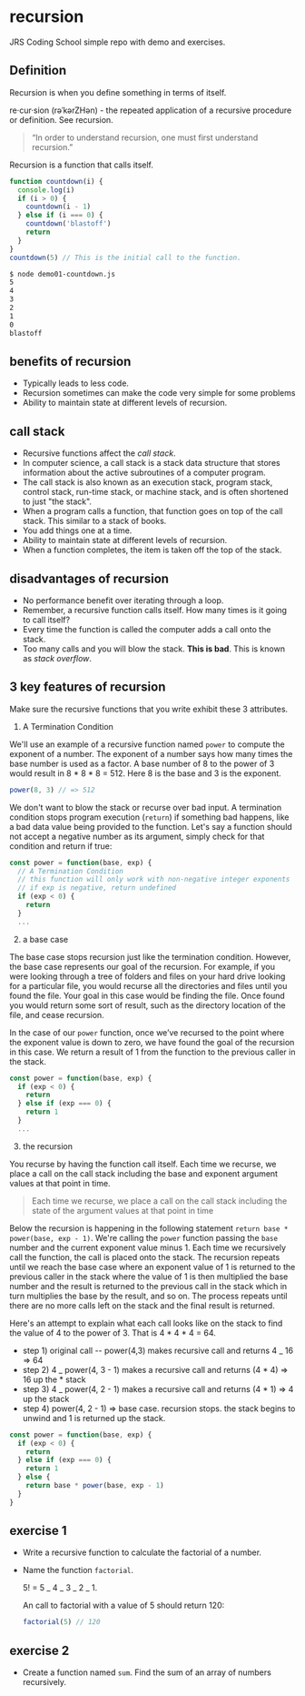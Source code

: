 # recursion

JRS Coding School simple repo with demo and exercises.

## Definition

Recursion is when you define something in terms of itself.

re·cur·sion (rəˈkərZHən) - the repeated application of a recursive procedure or definition. See recursion.

> “In order to understand recursion, one must first understand recursion.”

Recursion is a function that calls itself.

```js
function countdown(i) {
  console.log(i)
  if (i > 0) {
    countdown(i - 1)
  } else if (i === 0) {
    countdown('blastoff')
    return
  }
}
countdown(5) // This is the initial call to the function.
```

```bash
$ node demo01-countdown.js
5
4
3
2
1
0
blastoff
```

## benefits of recursion

* Typically leads to less code.
* Recursion sometimes can make the code very simple for some problems
* Ability to maintain state at different levels of recursion.

## call stack

* Recursive functions affect the _call stack_.
* In computer science, a call stack is a stack data structure that stores information about the active subroutines of a computer program.
* The call stack is also known as an execution stack, program stack, control stack, run-time stack, or machine stack, and is often shortened to just "the stack".
* When a program calls a function, that function goes on top of the call stack. This similar to a stack of books.
* You add things one at a time.
* Ability to maintain state at different levels of recursion.
* When a function completes, the item is taken off the top of the stack.

## disadvantages of recursion

* No performance benefit over iterating through a loop.
* Remember, a recursive function calls itself. How many times is it going to call itself?
* Every time the function is called the computer adds a call onto the stack.
* Too many calls and you will blow the stack. **This is bad**. This is known as _stack overflow_.

## 3 key features of recursion

Make sure the recursive functions that you write exhibit these 3 attributes.

1. A Termination Condition

We'll use an example of a recursive function named `power` to compute the exponent of a number. The exponent of a number says how many times the base number is used as a factor. A base number of 8 to the power of 3 would result in 8 \* 8 \* 8 = 512. Here 8 is the base and 3 is the exponent.

```js
power(8, 3) // => 512
```

We don't want to blow the stack or recurse over bad input. A termination condition stops program execution (`return`) if something bad happens, like a bad data value being provided to the function. Let's say a function should not accept a negative number as its argument, simply check for that condition and return if true:

```js
const power = function(base, exp) {
  // A Termination Condition
  // this function will only work with non-negative integer exponents
  // if exp is negative, return undefined
  if (exp < 0) {
    return
  }
  ...
```

2. a base case

The base case stops recursion just like the termination condition. However, the base case represents our goal of the recursion. For example, if you were looking through a tree of folders and files on your hard drive looking for a particular file, you would recurse all the directories and files until you found the file. Your goal in this case would be finding the file. Once found you would return some sort of result, such as the directory location of the file, and cease recursion.

In the case of our `power` function, once we’ve recursed to the point where the exponent value is down to zero, we have found the goal of the recursion in this case. We return a result of 1 from the function to the previous caller in the stack.

```js
const power = function(base, exp) {
  if (exp < 0) {
    return
  } else if (exp === 0) {
    return 1
  }
  ...
```

3. the recursion

You recurse by having the function call itself. Each time we recurse, we place a call on the call stack including the base and exponent argument values at that point in time.

> Each time we recurse, we place a call on the call stack including the state of the argument values at that point in time

Below the recursion is happening in the following statement `return base * power(base, exp - 1)`. We're calling the `power` function passing the `base` number and the current exponent value minus 1. Each time we recursively call the function, the call is placed onto the stack. The recursion repeats until we reach the base case where an exponent value of 1 is returned to the previous caller in the stack where the value of 1 is then multiplied the base number and the result is returned to the previous call in the stack which in turn multiplies the base by the result, and so on. The process repeats until there are no more calls left on the stack and the final result is returned.

Here's an attempt to explain what each call looks like on the stack to find the value of 4 to the power of 3. That is 4 \* 4 \* 4 = 64.

* step 1) original call -- power(4,3) makes recursive call and returns 4 \_ 16 => 64
* step 2) 4 \_ power(4, 3 - 1) makes a recursive call and returns (4 \* 4) => 16 up the \* stack
* step 3) 4 \_ power(4, 2 - 1) makes a recursive call and returns (4 \* 1) => 4 up the stack
* step 4) power(4, 2 - 1) => base case. recursion stops. the stack begins to unwind and 1 is returned up the stack.

```js
const power = function(base, exp) {
  if (exp < 0) {
    return
  } else if (exp === 0) {
    return 1
  } else {
    return base * power(base, exp - 1)
  }
}
```

## exercise 1

* Write a recursive function to calculate the factorial of a number.
* Name the function `factorial`.

  5! = 5 _ 4 _ 3 _ 2 _ 1.

  An call to factorial with a value of 5 should return 120:

  ```js
  factorial(5) // 120
  ```

## exercise 2

* Create a function named `sum`. Find the sum of an array of numbers recursively.
